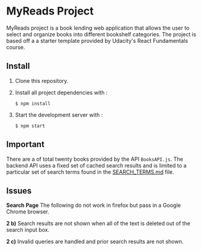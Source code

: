 # MyReads Project
MyReads project is a book lending web application that allows the user to select and organize books into different bookshelf categories.
The project is based off a a starter template provided by Udacity's React Fundamentals course. 

## Install
1.  Clone this repository.

2. Install all project dependencies with : 

    `$ npm install`

3. Start the development server with :

    `$ npm start`


## Important
There are a of total twenty books provided by the API `BooksAPI.js`. The backend API uses a fixed set of cached search results and is limited to a particular set of search terms found in the [SEARCH_TERMS.md](https://github.com/ilianapoly/A_Book_Tracking_App/blob/master/SEARCH_TERMS.md) file.
## Issues
**Search Page**
The following do not work in firefox but pass in a Google Chrome browser.

 **2 b)**   Search results are not shown when all of the text is deleted out of the search input box.
 
**2 c)**   Invalid queries are handled and prior search results are not shown.

